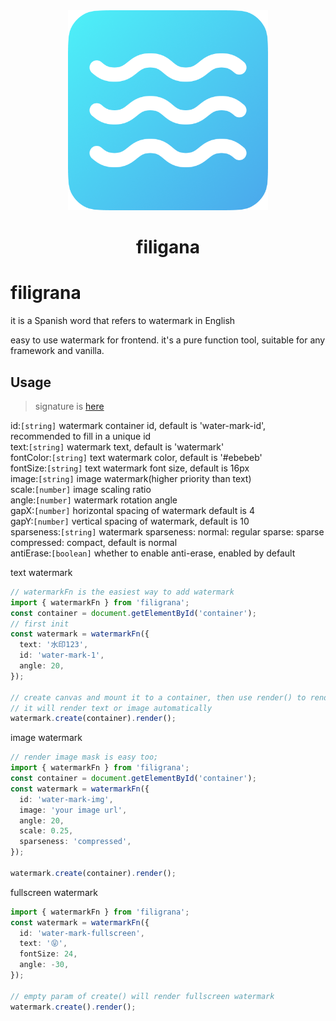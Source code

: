 <div align="center">
    <img src="assets/watermark.png" style="width: 320px" alt="banner" />
    <h1>filigana</h1>
  </div>
  
# filigrana

it is a Spanish word that refers to watermark in English

easy to use watermark for frontend. it's a pure function tool, suitable for any framework and vanilla.

## Usage

> signature is [here](./types.d.ts)

id:`[string]` watermark container id, default is 'water-mark-id', recommended to fill in a unique id  
text:`[string]` watermark text, default is 'watermark'  
fontColor:`[string]` text watermark color, default is '#ebebeb'  
fontSize:`[string]` text watermark font size, default is 16px  
image:`[string]` image watermark(higher priority than text)  
scale:`[number]` image scaling ratio  
angle:`[number]` watermark rotation angle  
gapX:`[number]` horizontal spacing of watermark default is 4  
gapY:`[number]` vertical spacing of watermark, default is 10  
sparseness:`[string]` watermark sparseness: normal: regular sparse: sparse compressed: compact, default is normal  
antiErase:`[boolean]` whether to enable anti-erase, enabled by default

text watermark

```typescript
// watermarkFn is the easiest way to add watermark
import { watermarkFn } from 'filigrana';
const container = document.getElementById('container');
// first init
const watermark = watermarkFn({
  text: '水印123',
  id: 'water-mark-1',
  angle: 20,
});

// create canvas and mount it to a container, then use render() to render content,
// it will render text or image automatically
watermark.create(container).render();
```

image watermark

```typescript
// render image mask is easy too;
import { watermarkFn } from 'filigrana';
const container = document.getElementById('container');
const watermark = watermarkFn({
  id: 'water-mark-img',
  image: 'your image url',
  angle: 20,
  scale: 0.25,
  sparseness: 'compressed',
});

watermark.create(container).render();
```

fullscreen watermark

```typescript
import { watermarkFn } from 'filigrana';
const watermark = watermarkFn({
  id: 'water-mark-fullscreen',
  text: '😝',
  fontSize: 24,
  angle: -30,
});

// empty param of create() will render fullscreen watermark
watermark.create().render();
```
